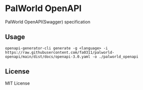 # PalWorld OpenAPI

PalWorld OpenAPI(Swagger) specification

## Usage

```shell
openapi-generator-cli generate -g <language> -i https://raw.githubusercontent.com/fa0311/palworld-openapi/main/dist/docs/openapi-3.0.yaml -o ./palworld_openapi
```

## License

MIT License